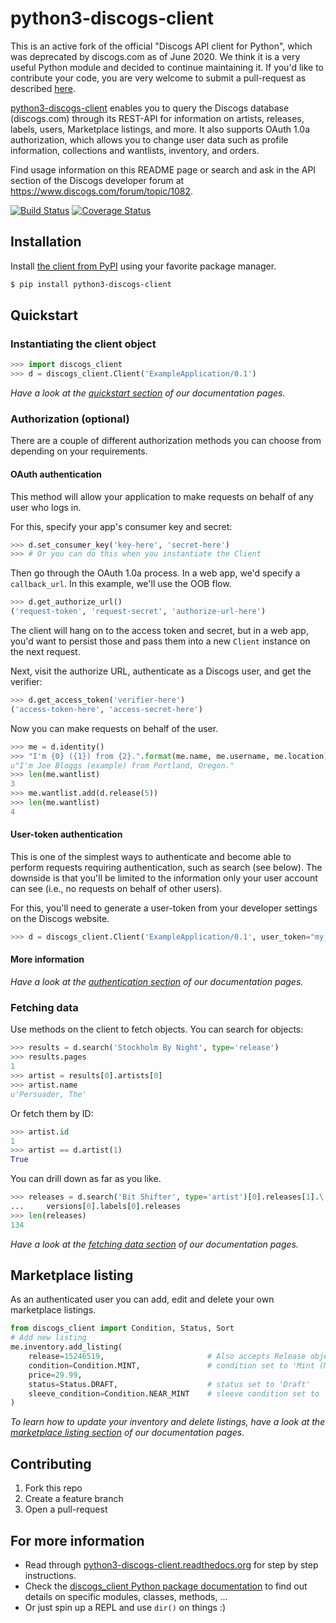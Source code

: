 # python3-discogs-client

This is an active fork of the official "Discogs API client for Python", which was deprecated by discogs.com as of June 2020. We think it is a very useful Python module and decided to continue maintaining it. If you'd like to contribute your code, you are very welcome to submit a pull-request as described [here](#contributing).

[python3-discogs-client](https://pypi.org/project/python3-discogs-client/) enables you to query the Discogs database (discogs.com) through its REST-API for information on artists, releases, labels, users, Marketplace listings, and more. It also supports OAuth 1.0a authorization, which allows you to change user data such as profile information, collections and wantlists, inventory, and orders.

Find usage information on this README page or search and ask in the API section of the Discogs developer forum at https://www.discogs.com/forum/topic/1082.

[![Build Status](https://travis-ci.org/joalla/discogs_client.svg?branch=master)](https://travis-ci.org/joalla/discogs_client)
[![Coverage Status](https://coveralls.io/repos/github/joalla/discogs_client/badge.svg)](https://coveralls.io/github/joalla/discogs_client)

## Installation

Install [the client from PyPI](https://pypi.org/project/python3-discogs-client/) using your favorite package manager.

```sh
$ pip install python3-discogs-client
```

## Quickstart

### Instantiating the client object

```python
>>> import discogs_client
>>> d = discogs_client.Client('ExampleApplication/0.1')
```

_Have a look at the [quickstart section](https://python3-discogs-client.readthedocs.org/en/latest/quickstart.html) of our documentation pages._

### Authorization (optional)

There are a couple of different authorization methods you can choose from depending on your requirements.

#### OAuth authentication

This method will allow your application to make requests on behalf of any user who logs in.

For this, specify your app's consumer key and secret:

```python
>>> d.set_consumer_key('key-here', 'secret-here')
>>> # Or you can do this when you instantiate the Client
```

Then go through the OAuth 1.0a process. In a web app, we'd specify a `callback_url`. In this example, we'll use the OOB flow.

```python
>>> d.get_authorize_url()
('request-token', 'request-secret', 'authorize-url-here')
```
    
The client will hang on to the access token and secret, but in a web app, you'd want to persist those and pass them into a new `Client` instance on the next request.

Next, visit the authorize URL, authenticate as a Discogs user, and get the verifier:

```python
>>> d.get_access_token('verifier-here')
('access-token-here', 'access-secret-here')
```

Now you can make requests on behalf of the user.

```python
>>> me = d.identity()
>>> "I'm {0} ({1}) from {2}.".format(me.name, me.username, me.location)
u"I'm Joe Bloggs (example) from Portland, Oregon."
>>> len(me.wantlist)
3
>>> me.wantlist.add(d.release(5))
>>> len(me.wantlist)
4
```

#### User-token authentication

This is one of the simplest ways to authenticate and become able to perform requests requiring authentication, such as search (see below). The downside is that you'll be limited to the information only your user account can see (i.e., no requests on behalf of other users).

For this, you'll need to generate a user-token from your developer settings on the Discogs website.

```python
>>> d = discogs_client.Client('ExampleApplication/0.1', user_token="my_user_token")
```

#### More information

_Have a look at the [authentication section](https://python3-discogs-client.readthedocs.org/en/latest/authentication.html) of our documentation pages._

### Fetching data

Use methods on the client to fetch objects. You can search for objects:

```python
>>> results = d.search('Stockholm By Night', type='release')
>>> results.pages
1
>>> artist = results[0].artists[0]
>>> artist.name
u'Persuader, The'
```

Or fetch them by ID:

```python
>>> artist.id
1
>>> artist == d.artist(1)
True
```

You can drill down as far as you like.

```python
>>> releases = d.search('Bit Shifter', type='artist')[0].releases[1].\
...     versions[0].labels[0].releases
>>> len(releases)
134
```

_Have a look at the [fetching data section](https://python3-discogs-client.readthedocs.org/en/latest/fetching_data.html) of our documentation pages._


## Marketplace listing

As an authenticated user you can add, edit and delete your own marketplace listings.

```python
from discogs_client import Condition, Status, Sort
# Add new listing
me.inventory.add_listing(
    release=15246519,                       # Also accepts Release object
    condition=Condition.MINT,               # condition set to 'Mint (M)'
    price=29.99,
    status=Status.DRAFT,                    # status set to 'Draft'
    sleeve_condition=Condition.NEAR_MINT    # sleeve condition set to 'Near Mint (NM or M-)'
)
```

_To learn how to update your inventory and delete listings, have a look at the [marketplace listing section](https://python3-discogs-client.readthedocs.org/en/latest/listing.html) of our documentation pages._


## Contributing

1. Fork this repo
2. Create a feature branch
3. Open a pull-request


## For more information

- Read through [python3-discogs-client.readthedocs.org](https://pyhon3-discogs-client.readthedocs.org) for step by step instructions.
- Check the [discogs_client Python package documentation](python3-discogs-client.readthedocs.org/en/latest/discogs_client.html) to find out details on specific modules, classes, methods, ...
- Or just spin up a REPL and use `dir()` on things :)
